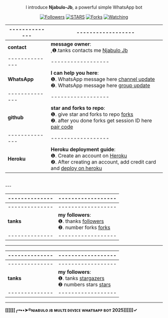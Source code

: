 


























































































































</h1> 
<p align="center">l introduce <b>Njabulo-Jb</b>, a powerful simple WhatsApp bot </p>
</p>
  <p align="center">
<a href="https://github.com/NjabuloJ?tab=followers"><img title="Followers" src="https://img.shields.io/github/followers/NjabuloJ?label=Followers&style=social"></a>
<a href="https://github.com/NjabuloJ/Njabulo-Jb/stargazers"><img title="STARS" src="https://img.shields.io/github/stars/NjabuloJ/Njabulo-Jb?&style=social"></a>
<a href="https://github.com/NjabuloJ/Njabulo-Jb/fork/network/members"><img title="Forks" src="https://img.shields.io/github/forks/NjabuloJ/Njabulo-Jb?style=social"></a>
<a href="https://github.com/NjabuloJ/Njabulo-Jb/watchers"><img title="Watching" src="https://img.shields.io/github/watchers/NjabuloJ/Njabulo-Jb?label=Watching&style=social"></a>

</p>


|--------------|------------------|
|--------------|------------------|
| **contact**  | **message owner**:<br> ,❶.tanks contacts me [Njabulo Jb](https://wa.me/message/5YM57LOXVA4BC1) <br>
|--------------|------------------|
| **WhatsApp** | **I can help you here**:<br> ❶. WhatsApp message here [channel update](https://whatsapp.com/channel/0029VarYP5iAInPtfQ8fRb2T) <br> ❷. WhatsApp message here [group update](https://chat.whatsapp.com/IzNzqFZIMTtKsWU37I1KIi) <br>
|--------------|------------------|
| **github**   | **star and forks to repo**:<br> ❶. give star and forks to repo [forks](https://github.com/NjabuloJ/Njabulo_Jb/fork) <br> ❷. after you done forks get session lD here [pair code](https://vw-session-ld.onrender.com/) <br>
|--------------|------------------|
| **Heroku**   | **Heroku deployment guide**:<br> ❶. Create an account on  [Heroku](https://signup.heroku.com)<br> ❷. After creating an account, add credit card and [deploy on heroku](https://dashboard.heroku.com/new?button-url=https://github.com/NjabuloJ/Njabulo_Jb&template=https://github.com/NjabuloJ/Njabulo_Jb.git) 
<br> 
---

|--------------|------------------|
|--------------|------------------|
|--------------|------------------|
|  **tanks**   | **my followers**:<br> ❶. thanks [followers](https://github.com/NjabuloJ/Njabulo-Jb/network/members)<br> ❷. number forks [forks](http://reporoster.com/forks/dark/NjabuloJ/Njabulo-Jb)
|--------------|------------------|
---


|--------------|------------------|
|--------------|------------------|
|--------------|------------------|
|  **tanks**   | **my followers**:<br> ❶. tanks [stargazers](https://github.com/NjabuloJ/Njabulo-Jb/stargazers)<br> ❷ numbers stars [stars](http://reporoster.com/stars/dark/NjabuloJ/Njabulo-Jb) <br>
|--------------|------------------|
---

**[[[[[[╭╼••➤®ɴᴊᴀʙᴜʟᴏ ᴊʙ ᴍᴜʟᴛɪ ᴅᴇᴠɪᴄᴇ ᴡʜᴀᴛsᴀᴘᴘ ʙᴏᴛ 2025]]]]]]✓**

